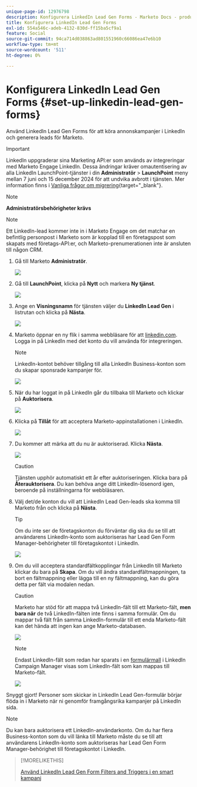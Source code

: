 ```yaml
---
unique-page-id: 12976798
description: Konfigurera LinkedIn Lead Gen Forms - Marketo Docs - produktdokumentation
title: Konfigurera LinkedIn Lead Gen Forms
exl-id: 554a546c-adeb-4132-830d-ff15ba5cf9a1
feature: Social
source-git-commit: 94ca714d038863ad801551960c66086ea47e6b10
workflow-type: tm+mt
source-wordcount: '511'
ht-degree: 0%

---
```


# Konfigurera LinkedIn Lead Gen Forms {#set-up-linkedin-lead-gen-forms}

Använd LinkedIn Lead Gen Forms för att köra annonskampanjer i LinkedIn och generera leads för Marketo.

>[!IMPORTANT]
>
>LinkedIn uppgraderar sina Marketing API:er som används av integreringar med Marketo Engage LinkedIn. Dessa ändringar kräver omautentisering av alla LinkedIn LaunchPoint-tjänster i din **Administratör** > **LaunchPoint** meny mellan 7 juni och 15 december 2024 för att undvika avbrott i tjänsten. Mer information finns i [Vanliga frågor om migrering](https://nation.marketo.com/t5/employee-blogs/linkedin-re-authentication-required/ba-p/347794){target="_blank"}.

>[!NOTE]
>
>**Administratörsbehörigheter krävs**

>[!NOTE]
>
>Ett LinkedIn-lead kommer inte in i Marketo Engage om det matchar en befintlig personpost i Marketo som är kopplad till en företagspost som skapats med företags-API:er, och Marketo-prenumerationen inte är ansluten till någon CRM.

1. Gå till Marketo **Administratör**.

   ![](assets/image2016-11-29-10-3a50-3a29.png)

1. Gå till **LaunchPoint**, klicka på **Nytt** och markera **Ny tjänst**.

   ![](assets/image2016-11-29-10-3a51-3a11.png)

1. Ange en **Visningsnamn** för tjänsten väljer du **LinkedIn Lead Gen** i listrutan och klicka på **Nästa**.

   ![](assets/linkedin-lead-gen.png)

1. Marketo öppnar en ny flik i samma webbläsare för att [linkedin.com](https://www.linkedin.com). Logga in på LinkedIn med det konto du vill använda för integreringen.

   >[!NOTE]
   >
   >LinkedIn-kontot behöver tillgång till alla LinkedIn Business-konton som du skapar sponsrade kampanjer för.

   ![](assets/linkedin-login.png)

1. När du har loggat in på LinkedIn går du tillbaka till Marketo och klickar på **Auktorisera**.

   ![](assets/linkedin-lead-gen-authorize.png)

1. Klicka på **Tillåt** för att acceptera Marketo-appinstallationen i LinkedIn.

   ![](assets/linkedin-marketo-allow.png)

1. Du kommer att märka att du nu är auktoriserad. Klicka **Nästa**.

   ![](assets/image2017-9-28-7-3a55-3a14.png)

   >[!CAUTION]
   >
   >Tjänsten upphör automatiskt ett år efter auktoriseringen. Klicka bara på **Återauktorisera**. Du kan behöva ange ditt LinkedIn-lösenord igen, beroende på inställningarna för webbläsaren.

1. Välj det/de konton du vill att LinkedIn Lead Gen-leads ska komma till Marketo från och klicka på **Nästa**.

   >[!TIP]
   >
   >Om du inte ser de företagskonton du förväntar dig ska du se till att användarens LinkedIn-konto som auktoriseras har Lead Gen Form Manager-behörigheter till företagskontot i LinkedIn.

   ![](assets/linkedin-pages-to-capture.png)

1. Om du vill acceptera standardfältkopplingar från LinkedIn till Marketo klickar du bara på **Skapa**. Om du vill ändra standardfältmappningen, ta bort en fältmappning eller lägga till en ny fältmappning, kan du göra detta per fält via modalen nedan.

   >[!CAUTION]
   >
   >Marketo har stöd för att mappa två LinkedIn-fält till ett Marketo-fält, **men bara när** de två LinkedIn-fälten inte finns i samma formulär. Om du mappar två fält från samma LinkedIn-formulär till ett enda Marketo-fält kan det hända att ingen kan ange Marketo-databasen.

   ![](assets/linkedin-lead-gen-mapping.png)

   >[!NOTE]
   >
   >Endast LinkedIn-fält som redan har sparats i en [formulärmall](https://www.linkedin.com/help/lms/answer/79634) i LinkedIn Campaign Manager visas som LinkedIn-fält som kan mappas till Marketo-fält.

   ![](assets/linkedin-installed-services.png)

Snyggt gjort! Personer som skickar in LinkedIn Lead Gen-formulär börjar flöda in i Marketo när ni genomför framgångsrika kampanjer på LinkedIn sida.

>[!NOTE]
>
>Du kan bara auktorisera ett LinkedIn-användarkonto. Om du har flera Business-konton som du vill länka till Marketo måste du se till att användarens LinkedIn-konto som auktoriseras har Lead Gen Form Manager-behörighet till företagskontot i LinkedIn.

>[!MORELIKETHIS]
>
>[Använd LinkedIn Lead Gen Form Filters and Triggers i en smart kampanj](/help/marketo/product-docs/demand-generation/social/social-functions/use-linkedin-lead-gen-form-filters-and-triggers-in-a-smart-campaign.md)
